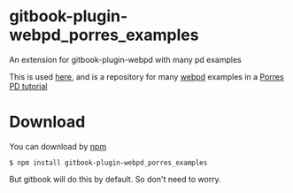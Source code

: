 # gitbook-plugin-webpd_porres_examples

An extension for gitbook-plugin-webpd with many pd examples

This is used [here](https://github.com/jahpd/gitbook-plugin-webpd), and is a repository for many [webpd](https://github.com/sebpiq/WebPd) examples in a [Porres PD tutorial](https://github.com/jahpd/porres_tutorialpd)

# Download

You can download by [npm](https://www.npmjs.com/)

    $ npm install gitbook-plugin-webpd_porres_examples

But gitbook will do this by default. So don't need to worry.

